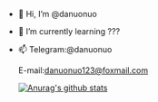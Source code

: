 - 👋 Hi, I’m @danuonuo
- 🌱 I’m currently learning ???
- 📫 Telegram:@danuonuo

     E-mail:danuonuo123@foxmail.com
     
     [![Anurag's github stats](https://github-readme-stats.vercel.app/api?username=anuraghazra)](https://github.com/anuraghazra/github-readme-stats)


